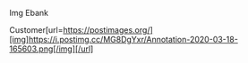 Img Ebank

Customer[url=https://postimages.org/][img]https://i.postimg.cc/MG8DgYxr/Annotation-2020-03-18-165603.png[/img][/url]
